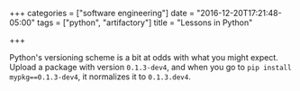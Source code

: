 +++
categories = ["software engineering"]
date = "2016-12-20T17:21:48-05:00"
tags = ["python", "artifactory"]
title = "Lessons in Python"

+++

Python's versioning scheme is a bit at odds with what you might expect. Upload a
package with version `0.1.3-dev4`, and when you go to `pip install
mypkg==0.1.3-dev4`, it normalizes it to `0.1.3.dev4`.
